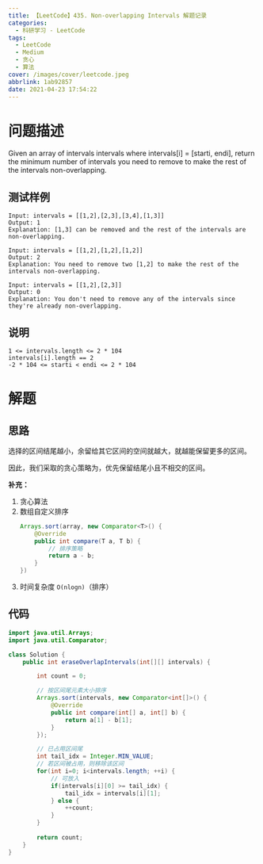 ```yaml
---
title: 【LeetCode】435. Non-overlapping Intervals 解题记录
categories:
  - 科研学习 - LeetCode
tags:
  - LeetCode
  - Medium
  - 贪心
  - 算法
cover: /images/cover/leetcode.jpeg
abbrlink: 1ab92857
date: 2021-04-23 17:54:22
---
```


# 问题描述

Given an array of intervals intervals where intervals[i] = [starti, endi], return the minimum number of intervals you need to remove to make the rest of the intervals non-overlapping.

## 测试样例

```
Input: intervals = [[1,2],[2,3],[3,4],[1,3]]
Output: 1
Explanation: [1,3] can be removed and the rest of the intervals are non-overlapping.
```

```
Input: intervals = [[1,2],[1,2],[1,2]]
Output: 2
Explanation: You need to remove two [1,2] to make the rest of the intervals non-overlapping.
```

```
Input: intervals = [[1,2],[2,3]]
Output: 0
Explanation: You don't need to remove any of the intervals since they're already non-overlapping.
```

## 说明

```
1 <= intervals.length <= 2 * 104
intervals[i].length == 2
-2 * 104 <= starti < endi <= 2 * 104
```

# 解题

## 思路

选择的区间结尾越小，余留给其它区间的空间就越大，就越能保留更多的区间。

因此，我们采取的贪心策略为，优先保留结尾小且不相交的区间。


**补充：**

1. 贪心算法
2. 数组自定义排序
    ```java
    Arrays.sort(array, new Comparator<T>() {
        @Override
        public int compare(T a, T b) {
            // 排序策略
            return a - b;
        }
    })
    ```
4. 时间复杂度 `O(nlogn)`（排序）

## 代码

```java
import java.util.Arrays;
import java.util.Comparator;

class Solution {
    public int eraseOverlapIntervals(int[][] intervals) {

        int count = 0;

        // 按区间尾元素大小排序
        Arrays.sort(intervals, new Comparator<int[]>() {
            @Override
            public int compare(int[] a, int[] b) {
                return a[1] - b[1];
            }
        });

        // 已占用区间尾
        int tail_idx = Integer.MIN_VALUE;
        // 若区间被占用，则移除该区间
        for(int i=0; i<intervals.length; ++i) {
            // 可放入
            if(intervals[i][0] >= tail_idx) {
                tail_idx = intervals[i][1];
            } else {
                ++count;
            }
        }
        
        return count;
    }
}
```
